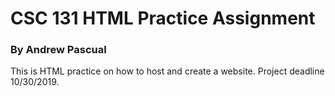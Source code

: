<html> 
  <head> 
      
  </head>
  <body> 
    <h1> CSC 131 HTML Practice Assignment </h1>
    <h3> By Andrew Pascual </h3>
    <p> This is HTML practice on how to host and create a website. Project deadline 10/30/2019.</p>
  </body>

</html> 
